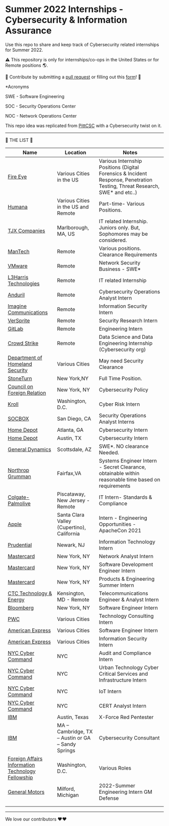 # Summer 2022 Internships - Cybersecurity & Information Assurance 


Use this repo to share and keep track of Cybersecurity related internships for Summer 2022. 

⚠️ This repository is only for internships/co-ops in the United States or for Remote positions 🌎.

🤗 Contribute by submitting a [pull request](https://github.com/susam/gitpr#create-pull-request) or filling out this [form](https://forms.gle/SCt2YcxzpPvEWoEU7)! 🤗

*Acronyms

SWE - Software Engineering

SOC - Security Operations Center

NOC - Network Operations Center 

This repo idea was replicated from [PittCSC](https://github.com/pittcsc) with a Cybersecurity twist on it. 

-------------------------------------------------------------------------

📝 THE LIST 📝

|     Name      |   Location    |    Notes      |
| ------------- | ------------- | ------------  |
| [Fire Eye](https://www.fireeye.com/company/jobs/internships/apply.html)  | Various Cities in the US  |  Various Internship Positions (Digital Forensics & Incident Response, Penetration Testing, Threat Research, SWE* and etc..)          |
| [Humana](https://careers.humana.com/job/13721260/it-cyber-security-internship-2022-corporate-remote/)  | Various Cities in the US and Remote  | Part-time- Various Positions.        |
| [TJX Companies](https://jobs.tjx.com/job/Marlborough-Cyber-Security-Intern-%28Summer-2022%29-MA-01752/785436700/?feedId=250400&utm_source=LinkedInJobPostings&utm_campaign=TJX_Linkedin)  | Marlborough, MA, US | IT related Internship. Juniors only. But, Sophomores may be considered.
| [ManTech](https://mantech.wd1.myworkdayjobs.com/en-US/External/job/USA-Remote-Work/Cyber-Security-Internship_R21213?source=LinkedIn) | Remote  | Various positions. Clearance Requirements |
| [VMware](https://careers.vmware.com/main/jobs/R2112514?lang=en-us&source=LIPJ) | Remote  | Network Security Business - SWE* |
| [L3Harris Technologies](https://careers.l3harris.com/job/-/-/4832/13179741600) | Remote |IT related Internship   |
| [Anduril](https://jobs.lever.co/anduril/f0fe06da-d01b-4680-9bbb-446e2ec689e2/apply?lever-source=LinkedIn)  | Remote  |Cybersecurity Operations Analyst Intern |
| [Imagine Communications](https://careers-imaginecommunications.icims.com/jobs/2575/information-security-intern---remote-friendly/job?mode=job&iis=Job+Posting&iisn=LinkedIn)  | Remote  | Information Security Intern |
| [VerSprite](https://boards.greenhouse.io/versprite/jobs/4048152004?gh_src=57290c174us)  | Remote  | Security Research Intern |
| [GitLab](https://boards.greenhouse.io/gitlab/jobs/5197819002?lever-origin=applied&lever-source=LINKEDIN)  | Remote  | Engineering Intern |
| [Crowd Strike](https://crowdstrike.wd5.myworkdayjobs.com/crowdstrikecareers/job/USA---Remote/Data-Science-and-Data-Engineering-Internship---Summer-2022--Remote-_R4773?source=tmp_link&dclid=CJ-V9omr6vICFcTBwAodjeQJRg)  | Remote  | Data Science and Data Engineering Internship (Cybersecurity org) |
| [Department of Homeland Security](https://www.dhs.gov/homeland-security-careers/cybersecurity-internship-program)  | Various Cities| May need Security Clearance |
| [StoneTurn](https://stoneturn.hirecentric.com/jobs/201967.html)  | New York,NY   | Full Time Position. | Business & Policy | 
| [Council on Foreign Relation](https://careers-cfr.icims.com/jobs/1862/internship%2c-digital-and-cyberspace-policy%2c-fall-2021/login?utm_source=google_jobs_apply&utm_medium=organic&utm_campaign=google_jobs_apply&mobile=false&width=1110&height=500&bga=true&needsRedirect=false&jan1offset=-300&jun1offset=-240)  | New York, NY   | Cybersecurity Policy |
| [Kroll](https://careers.kroll.com/job/washington-d-c/intern-cyber-risk/25499/12042648656?utm_campaign=google_jobs_apply&utm_source=google_jobs_apply&utm_medium=organic)  | Washington, D.C.  |  Cyber Risk Intern |
| [SOCBOX](https://socbox.com/careers/#interns)  | San Diego, CA  | Security Operations Analyst Interns |
| [Home Depot](https://careers.homedepot.com/job/13612673/cybersecurity-intern-atlanta-atlanta-ga/)  | Atlanta, GA  | Cybersecurity Intern |
| [Home Depot](https://careers.homedepot.com/job/13612676/cybersecurity-intern-austin-austin-tx/)  | Austin, TX  | Cybersecurity Intern |
| [General Dynamics](https://www.gd.com/careers/software-engineering-intern-paid-scottsdale-az-us-2021-49530-gdms-opportunity) | Scottsdale, AZ  | SWE*. NO clearance Needed. 
| [Northrop Grumman](https://www.gd.com/careers/systems-engineer-intern-fairfax-va-us-2021-50343-gdms-opportunity)  | Fairfax,VA  | Systems Engineer Intern - Secret Clearance, obtainable within reasonable time based on requirements |
|[Colgate-Palmolive](https://jobs.colgate.com/job/Piscataway-IT-Intern-Standards-&-Compliance-NJ-08854/785528900/?feedId=168900&sponsored=ppc) | Piscataway, New Jersey - Remote |  IT Intern- Standards & Compliance | 
|[Apple](https://jobs.apple.com/en-us/details/200284033/intern-engineering-opportunities-apachecon-2021?team=SFTWR) | Santa Clara Valley (Cupertino), California | Intern - Engineering Opportunities - ApacheCon 2021|
|[Prudential](https://prudential.eightfold.ai/careers?pid=7769005&domain=prudential.com&src=JB-13420) | Newark, NJ | Information Technology Intern |
|[Mastercard](https://mastercard.wd1.myworkdayjobs.com/en-US/Campus/job/New-York-City-New-York/Network-Analyst-Intern_R-135836?source=Indeed) | New York, NY | Network Analyst Intern |
|[Mastercard](https://mastercard.wd1.myworkdayjobs.com/en-US/Campus/job/New-York-City-New-York/Software-Engineer-Intern_R-135961?source=Indeed) | New York, NY | Software Development Engineer Intern |
| [Mastercard](https://mastercard.wd1.myworkdayjobs.com/en-US/Campus/job/New-York-City-New-York/Products---Engineering-Summer-Intern--2022-_R-135956?source=Indeed) | New York, NY |Products & Engineering Summer Intern | 
| [CTC Technology & Energy](https://m5.apply.indeed.com/beta/indeedapply/form/contact-info) | Kensington, MD - Remote | Telecommunications Engineer & Analyst Intern|
| [Bloomberg](https://careers.bloomberg.com/job/detail/88501?Codes=JB_Lime) | New York, NY | Software Engineer Intern |
|[PWC](https://jobs.us.pwc.com/job/los-angeles/technology-consulting-intern-summer-2022/932/12073994960?Codes=JB_Lime) | Various Cities | Technology Consulting Intern |
|[American Express](https://aexp.eightfold.ai/careers?pid=8750519&query=Intern&domain=aexp.com&triggerGoButton=false)| Various Cities | Software Engineer Intern |
|[American Express](https://aexp.eightfold.ai/careers?pid=8740239&query=Information%20Security&domain=aexp.com&triggerGoButton=false)| Various Cities| Information Security Intern |
|[NYC Cyber Command](https://docs.google.com/forms/d/e/1FAIpQLSfDDVJsI5wDitjCDR7MmuKmEPlXcf2h7R9LtecxT2spxc6wrw/viewform)| NYC |Audit and Compliance Intern |
|[NYC Cyber Command](https://docs.google.com/forms/d/e/1FAIpQLSfnEZfY9MixznE0RPXBiBZm7mFyVS7Sh9rdKQq1PFGOZD9vFg/viewform)| NYC |Urban Technology Cyber Critical Services and Infrastructure Intern |
|[NYC Cyber Command](https://docs.google.com/forms/d/e/1FAIpQLScT8EprF9BQYBNg3_qFpITqZUqdXICqaFLBvcxt1EnPXAutAg/viewform)| NYC | IoT Intern |
|[NYC Cyber Command](https://docs.google.com/forms/d/e/1FAIpQLSc2l19kkEt8guRkVdBkNc_JaxH7tkFzHVAgQYndIOJ4wJ_YGw/viewform)| NYC | CERT Analyst Intern |
|[IBM](https://careers.ibm.com/job/13637783/x-force-red-penetration-tester-intern-summer-2022-austin-tx/?codes=IBM_CareerWebSite)|Austin, Texas| X-Force Red Pentester |
|[IBM](https://careers.ibm.com/job/13646066/cybersecurity-consultant-intern-summer-2022-remote/?codes=IBM_CareerWebSite)| MA – Cambridge, TX – Austin or GA – Sandy Springs | Cybersecurity Consultant |
|[Foreign Affairs Information Technology Fellowship](https://www.faitfellowship.org/fellowship/)| Washington, D.C. | Various Roles |
|[General Motors](https://generalmotors.wd5.myworkdayjobs.com/Careers_GM/job/Milford-Michigan-United-States-of-America/XMLNAME-2022-Summer-Engineering-Intern-GM-Defense_JR-000056803)| Milford, Michigan | 2022-Summer Engineering Intern GM Defense | For Mechanical Engineering and Electrical Engineering majors. |
|[]()| 
|[]()| 





<!---
|[]()| 
|[]()| 
|[]()| 
|[]()| 
|[]()| 
  --->


--------------------------------------------------------------------------


We love our contributors ❤️❤️
